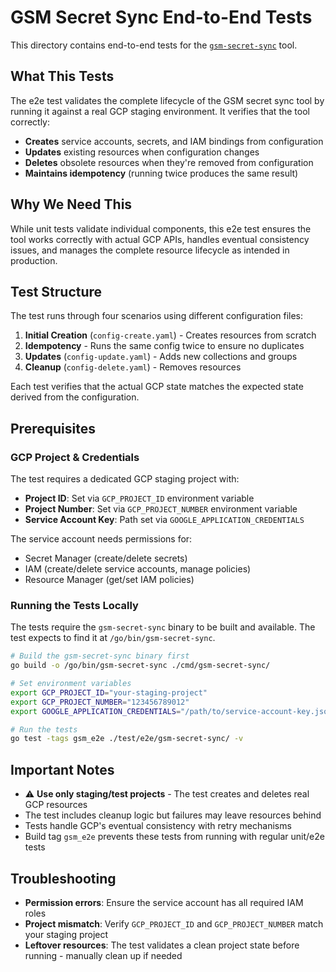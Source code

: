 # GSM Secret Sync End-to-End Tests

This directory contains end-to-end tests for the [`gsm-secret-sync`](../../../cmd/gsm-secret-sync/) tool.

## What This Tests

The e2e test validates the complete lifecycle of the GSM secret sync tool by running it against a real GCP staging environment. It verifies that the tool correctly:

- **Creates** service accounts, secrets, and IAM bindings from configuration
- **Updates** existing resources when configuration changes
- **Deletes** obsolete resources when they're removed from configuration  
- **Maintains idempotency** (running twice produces the same result)

## Why We Need This

While unit tests validate individual components, this e2e test ensures the tool works correctly with actual GCP APIs, handles eventual consistency issues, and manages the complete resource lifecycle as intended in production.

## Test Structure

The test runs through four scenarios using different configuration files:

1. **Initial Creation** (`config-create.yaml`) - Creates resources from scratch
2. **Idempotency** - Runs the same config twice to ensure no duplicates
3. **Updates** (`config-update.yaml`) - Adds new collections and groups
4. **Cleanup** (`config-delete.yaml`) - Removes resources

Each test verifies that the actual GCP state matches the expected state derived from the configuration.

## Prerequisites

### GCP Project & Credentials

The test requires a dedicated GCP staging project with:

- **Project ID**: Set via `GCP_PROJECT_ID` environment variable
- **Project Number**: Set via `GCP_PROJECT_NUMBER` environment variable  
- **Service Account Key**: Path set via `GOOGLE_APPLICATION_CREDENTIALS`

The service account needs permissions for:

- Secret Manager (create/delete secrets)
- IAM (create/delete service accounts, manage policies)
- Resource Manager (get/set IAM policies)

### Running the Tests Locally

The tests require the `gsm-secret-sync` binary to be built and available. The test expects to find it at `/go/bin/gsm-secret-sync`.

```bash
# Build the gsm-secret-sync binary first
go build -o /go/bin/gsm-secret-sync ./cmd/gsm-secret-sync/

# Set environment variables
export GCP_PROJECT_ID="your-staging-project"
export GCP_PROJECT_NUMBER="123456789012"
export GOOGLE_APPLICATION_CREDENTIALS="/path/to/service-account-key.json"

# Run the tests
go test -tags gsm_e2e ./test/e2e/gsm-secret-sync/ -v
```

## Important Notes

- ⚠️ **Use only staging/test projects** - The test creates and deletes real GCP resources
- The test includes cleanup logic but failures may leave resources behind
- Tests handle GCP's eventual consistency with retry mechanisms
- Build tag `gsm_e2e` prevents these tests from running with regular unit/e2e tests

## Troubleshooting

- **Permission errors**: Ensure the service account has all required IAM roles
- **Project mismatch**: Verify `GCP_PROJECT_ID` and `GCP_PROJECT_NUMBER` match your staging project
- **Leftover resources**: The test validates a clean project state before running - manually clean up if needed
